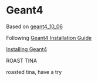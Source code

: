 # Geant4



Based on [geant4_10_06](https://geant4.web.cern.ch/support/download)

Following [ Geant4 Installation Guide](http://geant4.cern.ch/)

[Installing Geant4](http://geant4-userdoc.web.cern.ch/geant4-userdoc/UsersGuides/InstallationGuide/html/)





ROAST TINA

roasted tina, have a try
